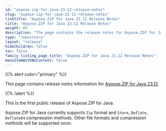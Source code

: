 ```yaml
---
id: "aspose-zip-for-java-23-12-release-notes"
slug: "aspose-zip-for-java-23-12-release-notes"
linktitle: "Aspose.ZIP for Java 23.12 Release Notes"
title: "Aspose.ZIP for Java 23.12 Release Notes"
weight: 89
description: "The page contains the release notes for Aspose.ZIP for Java 23.12."
type: "repository"
layout: "release"
hideChildren: false
toc: false
family_listing_page_title: "Aspose.ZIP for Java 23.12 Release Notes"
menuItemWithNoContent: false
---
```


{{% alert color="primary" %}} 

This page contains release notes information for [Aspose.ZIP for Java 23.12](https://releases.aspose.com/zip/java/23-12/).

{{% /alert %}}

This is the first public release of Aspose.ZIP for Java.

Aspose.ZIP for Java currently supports `Zip` format and `Store`, `Deflate`, `Deflate64` compression methods. Other file formats and compression methods will be supported soon.
